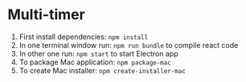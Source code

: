 # Multi-timer

1. First install dependencies: ```npm install```
2. In one terminal window run: ```npm run bundle``` to compile react code
3. In other one run: ```npm start``` to start Electron app
4. To package Mac application: ```npm package-mac```
5. To create Mac installer: ```npm create-installer-mac```
